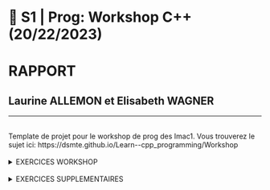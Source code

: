 # 🐣 S1 | Prog: Workshop C++ (20/22/2023)
# RAPPORT
## Laurine ALLEMON et Elisabeth WAGNER

---

</br>
Template de projet pour le workshop de prog des Imac1. Vous trouverez le sujet ici: https://dsmte.github.io/Learn--cpp_programming/Workshop

</br>
</br>
<details> <summary>EXERCICES WORKSHOP</summary>
<br/>

## EXERCICE 1  || Ne garder que le vert || ⭐

<details> <summary>RESULTATS</summary>

![logo](images/logo.png)
![ex1_vert](output/ex1.png)
</details> 

<details> <summary>COMMENTAIRE </summary>
Ce premier exercice n'était pas dur mais permettait de nous faire comprendre comment agir sur les couleurs rouge, vert, bleu d'un pixel indépendamment les unes des autres.
</details> 
</br>

---
## EXERCICE 2  || Échanger les canaux || ⭐

<details> <summary>RESULTATS</summary>

![logo_imac](./images/logo.png)
![logo_echange_canaux](./output/logo_ex2_echange_canaux-swap.png)
</br>
</details>

<details> <summary>COMMENTAIRE </summary>

Au départ, dans le but d'échanger les couleurs, nous avons fait l'erreur d'assigner le canal bleu au canal rouge puis le canal rouge au canal bleu. Mais nous nous sommes vite rendue compte que cette méthode écrasait le canal bleu. 
Nous avons alors pensé à deux autres façons de penser : 
- utiliser la fonction swap.
- créer une nouvelle variable afin de stocker une des deux couleurs à échanger pour que celle-ci ne soit pas modifiée lors du premier échange.
</details>
</br>

---
## EXERCICE 3  || Noir & Blanc || ⭐

<details> <summary>RESULTATS</summary>
</br>

![logo](images/logo.png)
![ex3_noir_et_blanc](output/ex3.png)
</details>

<details> <summary>COMMENTAIRE</summary>
</br>
Pour ce code, chacune de nous n'avez pas immédiatement pensé à faire une moyenne des trois couleurs pour obtenir du gris mais une fois la formule trouvée, le code est simple à réaliser.
</details>
</br>

---
## EXERCICE 4  || Négatif || ⭐

<details> <summary>RESULTATS</summary>
</br>

![logo](images/logo.png)
![ex4_negatif](output/logo_ex4_negatif.png)
</details>

<details> <summary>COMMENTAIRE</summary>
</br>
Comme pour l'exercice précédent, la difficulté est de trouver la formule (1-couleur concernée du pixel), mais le code en lui même est rapide et simple à réaliser.
</details>
</br>

---
## EXERCICE 5  || Dégradé || ⭐

<details> <summary>RESULTATS</summary>
</br>

![ex5_degrade](output/ex5.png)
</br>
</details>
<details> <summary>COMMENTAIRE</summary>

Pour cet exercice, les couleurs rouge, vert et bleu du pixel sont les mêmes que celles du pixel précédent auquel on ajoute 0.003. Ceci permet d'obtenir un dégradé progressif du noir vers le blanc. Il faut bien penser à agir sur les trois couleurs pour obtenir du blanc et à réutiliser les valeurs du pixel précédent pour obtenir un dégradé progressif.       

</details>
</br>

---
## EXERCICE 6  || Miroir || ⭐⭐

<details> <summary>RESULTATS</summary>

![logo_imac](images/logo.png)
![ex6_miroir](./output/ex6.png)
</br>
</details>
<details> <summary>COMMENTAIRE</summary>
</br>

Nous n'avons pas rencontré de problèmes particuliers pour cet exercice.
</details>

---
## EXERCICE 7  || Image bruitée || ⭐⭐

<details> <summary>RESULTATS</summary>
</br>

![logo_imac](images/logo.png)
![ex7_image_bruite](./output/ex7.png)

</details>
<details> <summary>COMMENTAIRE</summary>

Nous n'avons pas rencontré de problèmes particuliers pour cet exercice.
</details>
</br>


---
## EXERCICE 8  || Rotation de 90° || ⭐⭐


<details> <summary>RESULTATS</summary>
</br>

![logo_imac](images/logo.png)
![ex8_rotation_90](./output/ex8.png)
</details>

<details> <summary>COMMENTAIRE</summary>
Nous n'avons pas rencontré de problèmes particuliers pour cet exercice.
</details>
</br>

---
## EXERCICE 9    || RGB split || ⭐⭐

<details> <summary>RESULTATS</summary>
</br>

![logo](images/logo.png)
![ex9_rgb_split](output/ex9.png)
</details>
<details> <summary>COMMENTAIRE</summary>

Nous avions d'abord sauté cet exercice pour faire les suivants car il nous semblait compliqué. Cependant, nous sommes revenu dessus après avoir fini les exercices de niveau 3 et commencé ceux de niveau 4. Il nous a alors paru très simple et n'avons pas rencontré de difficultés. 
Le seul piège à éviter était l'utilisation de la même image pour faire les modifications.

</details>


---
## EXERCICE 10 || Luminosité || ⭐⭐
<details> <summary>RESULTATS</summary>
</br>

![photo_imac](images/photo.jpg)
![photo_luminosite](output/ex10.png)
</details>
<details> <summary>COMMENTAIRE</summary>
Pour cet exercice, nous n'avons pas tout de suite pensé à utiliser la fonction puissance. Au départ nous avions simplement fait une soustraction/addition sur les couleurs RGB de tous les pixels de l'image. Puis, en regardant les indices fournis nous avons compris l'intérêt d'utiliser cette fonction et le lien vers la représentation visuelle de la courbe nous a permis de déterminer les valeur à utiliser.

</details>

---
## EXERCICE 11  || Disque || ⭐⭐
<details> <summary>RESULTATS</summary>
</br>

![disque](output/logo_ex11_disque.png)
</details>
<details> <summary>COMMENTAIRE</summary>
Cet exercice n'était pas difficile en soit, il fallait juste réussir à coder la formule de l'équation d'un disque.

Pour nous familiariser avec le codage de formes, nous avions d'abord commencé par faire un carré.

![carre](output/logo_ex11_carre.png)

</details>

---
## EXERCICE 12  || Cercle || ⭐
<details> <summary>RESULTATS</summary>
</br>

![cercle](output/logo_ex12_cercle.png)
</details>
<details> <summary>COMMENTAIRE</summary>
Le légère difficulté de cet exercice était de trouver comment faire une epaisseur au cercle.

</details>

---
## EXERCICE 13  || Rosace || ⭐⭐⭐
<details> <summary>RESULTATS</summary>
</br>

![rosace](output/logo_ex13_rosace.png)
</details>
<details> <summary>COMMENTAIRE</summary>
Pour la rosace, nous avons eu beaucoup de difficulté à trouver un moyen de créer les cercles sur le cercle central.
Au final nous avons trouvé une façon de le faire mais pour tous les pixels situés exactement sur le cercle. 
Cependant, nous n'avons pas trouvé la bonne manière de faire si l'on veux que l'utilisateur entre le nombre de cercles qu'il souhaite.


</details>

---
## EXERCICE 14  || Mosaïque || ⭐⭐
<details> <summary>RESULTATS</summary>

![logo](images/logo.png)
![ex14_mosaique](output/ex14.png)
</br>
</details>

<details> <summary>COMMENTAIRE</summary>

La difficulté de cet exercice est de trouver la formule du modulo, le reste est simple à réaliser.

</details>


---
## EXERCICE 15  || Mosaïque miroir || ⭐⭐⭐
<details> <summary>RESULTATS</summary>
</br>

![logo](images/logo.png)
![ex15_mosaique_miroir](output/ex15.png)
</details>
<details> <summary>COMMENTAIRE</summary>
Pour cet exercice, nous avons réutilisé le programme de la mosaique de l'exercice 4 auquel nous avons ajouté une boucle qui permet de retourner verticalement les pixels sur une tuile pair en largeur et horizontalement ceux sur une tuile pair en longueur. Cette boucle fonctionne bien sur la plupart des tuiles mais deux de l'avant dernière ligne ne se retourne pas verticalement. Nous avons donc essayé d'ajouter des conditions dans le if concerné en spécifiant précisément l'emplacement de ces deux tuiles mais cela ne fonctionne pas.

</details>
</br>

---
## EXERCICE 16  || Glitch || ⭐⭐⭐
<details> <summary>RESULTATS</summary>

![logo](images/logo.png)
![ex16_glitch](output/logo_ex_16_glitch_v5.png)
</br>
</details>
<details> <summary>COMMENTAIRE</summary>

La difficulté sur cet exercice etait d'utiliser deux images en réflechissant comment ces dernières étaient liées entre elle.
Le positionnement des parties du logo a prendre nous a aussi posé beaucoup de problèmes car au départ nous prenions toujours la même partie du logo, le carré noir en haut à gauche. (voir l'image ci-dessous) 
</br>

![essai_effet_glitch_noir](output/logo_ex_16_glitch.png)
</br>
Dans cet exercice il fallait aussi faire très attention à ne pas dépasser la taille de l'image d'origine. 
Ainsi qu'au dépassement de données. (en n'oubliant pas le "-1" lorsqu'on fait une boucle en fonction de la taille de l'image car on commence à 0)
</details>
</br>

---
## EXERCICE 17  || Fractale de Mandelbrot || ⭐⭐⭐

<details> <summary>RESULTATS</summary>

![ex17](output/ex17.png)
</br>
</details>
<details> <summary>COMMENTAIRE</summary>
Pour cet exercice, nous avons été aidé par nos camarades de classe qui nous ont conseillé d'utiliser la formule du x_to_two et y_to_two pour passer de l'intervalle de la taille de l'image à l'intervalle [-2;2]. Cette formule nous a par la suite beaucoup facilité la réalisation du programme.                     
</details>
</br>

---
## EXERCICE 18  || Vortex || ⭐⭐⭐(⭐)

<details> <summary>RESULTATS</summary>

![logo](images/logo.png)
![ex18](output/ex18.png)
</br>
</details>

<details> <summary>COMMENTAIRE</summary>
La plus grosse difficulté fût de comprendre l'utilisation de la fonction "rotated" donnée. 
Nous avons compris comment l'utiliser mais nous ne comprenons toujours pas bien son fonctionnement. 
De plus, nous n'aurions sûrement pas pensé à utiliser la  distance sans les explications de Jules.  
</details>
</br>

---
## EXERCICE 19  || Tramage || ⭐⭐⭐(⭐)

<details> <summary>RESULTATS</summary>

![logo](images/logo.png)
![essai_tramage_logo](output/ex19_tramage_logo.png)
</br>

![logo](images/photo.jpg)
![essai_tramage_photo](output/ex19_tramage_photo.jpg)

</br>
</details>
<details> <summary>COMMENTAIRE</summary>

Notre plus grande difficulté ici a été de comprendre la logique du tramage, entre les croix, les points et le blanc et le noir.
Pour cet exercice nous ne sommes pas parvenue au résultat attendu.
Cependant nous avaons réussi la notion de probabilité pour choisir la couleur que doit prendre le pixel (noir ou blanc) en fonction de la nuance de couleur de l'image d'origine. 
</details>
</br>

---
## EXERCICE 21  || Convolutions || ⭐⭐⭐⭐

<details> <summary>RESULTATS</summary>

![logo](images/logo.png)
![ex21](output/ex21.png)
</br>
</details>
<details> <summary>COMMENTAIRE</summary>
La difficulté de cet exercice est de gérer les cas particuliers dans les coins et sur les bords. Le programme ne s'occupe pas de ces pixels puisqu'il modifie la couleur des pixels à partir du (1,1) jusqu'au (299,344). De plus, le programme ne permet pas de modifier le karnel simplement, il faut ajouter des pixels àu tableau "trois_par_trois", puis à la fonction "color" ainsi que changer l'indice du pixel qu'elle modifie et retourne.
Nous avons rencontré des difficultés lors de cet exercice car nous nous obstinions à vouloir stocker les pixels résultants de notre fonction "color" dans un nouveau tableau au lieu de les appliquer directement à l'image. 
Ceci nous a fait perdre beaucoup de temps car cela empêchait le programme de fonctionner en plus de le complexifier inutilement.   
</details>

---
## EXERCICE 22  || Netteté, Contours, etc. || ⭐

<details> <summary>RESULTATS</summary>

![logo](images/logo.png)
![ex2_contour](output/logo_ex22_contour.png)
</br>
</details>
<details> <summary>COMMENTAIRE</summary>
Dans cet exercice, nous avons résussi à colorer les contours. Cependant nous trouvons les contours pas assez lisses à certains endroits
</details>
</br>

---
## EXERCICE 25  || Tri de pixels || ⭐⭐⭐⭐

<details> <summary>RESULTATS</summary>
</br>

![logo](images/logo.png)
![ex25_tri_pixel](output/ex25.png)
</details>
</br>

<details> <summary>COMMENTAIRE</summary>
Contrairement à ce que nous nous étions imaginé, créer une fonction permettant de trier les pixels par luminosité n'a pas été le plus dur. Ici, la difficulté s'est trouvée dans le déplacement des nouveaux minis rectangle triés au bon endroit dans l'image. Bien que leur position soit random, elle ne l'est pas autant que pour le glitch car le nouveau minirectangle reste a proximité du minirectangle d'origine.       
</details>
</br>


</details>

</br>
<details> <summary>EXERCICES SUPPLEMENTAIRES </summary>

## EXERCICE 1 || OMBRE || 

<details> <summary>RESULTATS</summary>
</br>

![logo](images/logo.png)
![effet_ombre_logo_imac](output/logo_effet_perso_ombre_imac.png)
</br>

![effet_ombre_logo_google](output/logo_effet_perso_ombre_google.png)
On remarque que les pixels sont assez dispersés
</br>

![effet_ombre_logo_amazon](output/logo_effet_perso_ombre_amazon.png)
Zoom : 
![zoom_effet_ombre_logo_amazon](images/zoom_effet_ombre_amazon.png)

Ici l'effet d'ombre que nous avons crée est assez léger car l'image d'origine est plus volumineuse (1600x1600), les pixels créant l'effet d'ombre sont donc très peu voyants. 
En revanche sur ce logo les pixels ne sont pas à des positions indésirables.
</details>

<details> <summary>COMMENTAIRE</summary>
Ce programme supplémentaire a pour but de créer une ombre sur n'importe quel logo afin de donner une impression de relief. 
En revanche l'effet fonctionne plus ou moins bien en fonction des logo.
Quelques fois, les pixels restent très voyants et certains vont même apparaitre à des endroits inaproriés du logo. Ne voyant pas d'où pourraient venir ces erreurs dans notre code, nous imaginons que le problème serait lié à la couleur des pixels du logo téléchargé en jpg. Les pixels ne seraient pas 100% blancs à cause de la compression.
</details>
</br>

## EXERCICE 2 || COULEUR PIXEL ALEATOIRE || 

<details> <summary>RESULTATS</summary>
</br>

![logo](images/logo.png)
![pixel_aleatoire_couleur](output/logo_effet_perso_imac_couleur.png)
</details>

<details> <summary>COMMENTAIRE</summary>
Ce programme supplémentaire ne nous a certes pas posé de difficultés mais nous avons voulu nous amuser à supprimer le logo de l'IMAC afin de le remplacer par des pixels colorés aléatoirement
</details>
</br>

## EXERCICE 3 || PIXELS MANQUANTS || 

<details> <summary>RESULTATS</summary>
</br>

![logo](images/logo.png)
![pixels_manquants](output/pixels_manquants.png)
</details>

<details> <summary>COMMENTAIRE</summary>
Ce programme est né lors de la réalisation du glitch et nous avons fais le choix de le garder. Comme on peut le voir, il s'agit d'une image semblable à celle du logo sur laquelle figure des espaces vides aléatoires. Cela s'explique par l'utilisation du "y += rand() % 15" en dernière condition du second for de la boucle qui permet d'appliquer à la nouvelle image noire la couleur des pixels du logo. Cette utilisation de l'aléatoire dans l'itération cause une absence de certains des pixels du logo sur la nouvelle image.
</details>
</br>

## EXERCICE 4 || FOURRURE || 

<details> <summary>RESULTATS</summary>
</br>

![logo](images/logo.png)
![fourrure](output/fourrure.png)
</details>

<details> <summary>COMMENTAIRE</summary>
Comme le programme précédent, celui-ci est né lors de la création du glitch. C'est également l'utilisation de l'aléatoire qui permet cet effet fourrure ou gazon. L'ajout de la valeur "rand()%2" à l'emplacement (x,y) du nouveau pixel crée se léger décalage aléatoire ce qui explique cette impression de petits poils sur les lettres et symboles. 
</details>
</br>

## EXERCICE 5 || CIBLE IMAC || 

<details> <summary>RESULTATS</summary>
</br>

![logo](images/logo.png)
![cible_imac](output/cible_imac.png)
</details>

<details> <summary>COMMENTAIRE</summary>
Ce programme a été crée lors de la réalisation du vortex. La cible imac née lorsqu'au lieu d'ajouter à l'angle utilisé pour la rotation la distance entre le centre de rotation et le point(x,y) multiplié par une valeur choisie (pas trop élevé ni trop basse pour avoir un joli vortex) on ajoute la valeur de x dans la boucle parcourant l'image.
</details>
</br>

## EXERCICE 6 || MATRIX || 

<details> <summary>RESULTATS</summary>
</br>

![logo](images/logo.png)
![matrix](output/matrix.png)
</details>

<details> <summary>COMMENTAIRE</summary>
Ce programme a été crée lors de la réalisation du bruit. L'effet matrix fonctionne lorsqu'au lieu de fixer une valeur aléatoire uniquement au sein de la boucle for parcourant les x verticaux OU au sein de celle parourant les y horizontaux, on l'applique aux deux.
</details>
</br>


</details>

